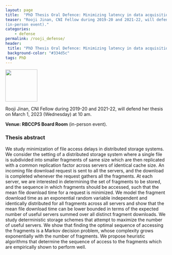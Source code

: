 ```yaml
---
layout: page
title:  "PhD Thesis Oral Defence: Minimizing latency in data acquisition, distributed processing, storage, and retrieval"
teaser: "Rooji Jinan, CNI Fellow during 2019-20 and 2021-22, will defend her thesis on March 1, 2023 (Wednesday) at 10 am.  Venue: RBCCPS Board Room
(in-person event)."
categories:
    - defense
permalink: /rooji_defense/
header:
 title: "PhD Thesis Oral Defence: Minimizing latency in data acquisition, distributed processing, storage, and retrieval"
 background-color: "#334d5c"
tags: PhD
---
```


<!-- ![]({{ site.url }}{{ site.baseurl }}/images/people/phd/Rooji.jpg) -->
<img src="{{ site.url }}{{ site.baseurl }}/assets/img/people/phd/Rooji.jpg"  width="100">

Rooji Jinan, CNI Fellow during 2019-20 and 2021-22, will defend her thesis on March 1, 2023 (Wednesday) at 10 am.

**Venue: RBCCPS Board Room** (in-person event).



### Thesis abstract
We study minimization of file access delays in distributed storage systems. We consider the setting of a distributed storage system where a single file is subdivided into smaller fragments of same size which are then replicated with a common replication factor across servers of identical cache size. An incoming file download request is sent to all the servers, and the download is completed whenever the request gathers all the fragments. At each server, we are interested in determining the set of fragments to be stored, and the sequence in which fragments should be accessed, such that the mean file download time for a request is minimized. We model the fragment download time as an exponential random variable independent and identically distributed for all fragments across all servers and show that the mean file download time can be lower bounded in terms of the expected number of useful servers summed over all distinct fragment downloads. We study deterministic storage schemes that attempt to maximize the number of useful servers. We show that finding the optimal sequence of accessing the fragments is a Markov decision problem, whose complexity grows exponentially with the number of fragments. We propose heuristic algorithms that determine the sequence of access to the fragments which are empirically shown to perform well.

